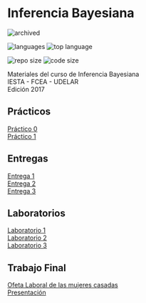 # Inferencia Bayesiana  
 
 
![archived](https://img.shields.io/badge/lifecycle-archived-red.svg)


![languages](https://img.shields.io/github/languages/count/daczarne/udelar_inferencia_2)
![top language](https://img.shields.io/github/languages/top/daczarne/udelar_inferencia_2) 


![repo size](https://img.shields.io/github/repo-size/daczarne/udelar_inferencia_2)
![code size](https://img.shields.io/github/languages/code-size/daczarne/udelar_inferencia_2)


Materiales del curso de Inferencia Bayesiana  
IESTA - FCEA - UDELAR  
Edición 2017  

## Prácticos

[Práctico 0](https://github.com/daczarne/inf2/blob/master/Pr%C3%A1cticos/Pr%C3%A1ctico%200/practico0_sol.pdf)  
[Práctico 1](https://github.com/daczarne/inf2/blob/master/Pr%C3%A1cticos/Pr%C3%A1ctico%201/practico1_sol.pdf)  
 
## Entregas

[Entrega 1](https://github.com/daczarne/inf2/blob/master/Entregas/Entrega%201/entrega1_sol.pdf)  
[Entrega 2](https://github.com/daczarne/inf2/blob/master/Entregas/Entrega%202/entrega2.pdf)  
[Entrega 3](https://github.com/daczarne/inf2/blob/master/Entregas/Entrega%203/entrega3.pdf)  

## Laboratorios

[Laboratorio 1](https://github.com/daczarne/inf2/blob/master/Laboratorios/Laboratorio%201/lab1_actividad.pdf)  
[Laboratorio 2](https://github.com/daczarne/inf2/blob/master/Laboratorios/Laboratorio%202/bioassay.stan)  
[Laboratorio 3](https://github.com/daczarne/inf2/blob/master/Laboratorios/Laboratorio%203/codigo.R)  

## Trabajo Final

[Ofeta Laboral de las mujeres casadas](https://github.com/daczarne/inf2/blob/master/Trabajo%20final/Entrega_final.pdf)  
[Presentación](https://github.com/daczarne/inf2/blob/master/Trabajo%20final/presentation.pdf)
